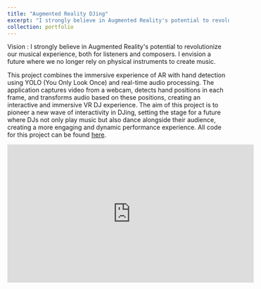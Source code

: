 ```yaml
---
title: "Augmented Reality DJing"
excerpt: "I strongly believe in Augmented Reality's potential to revolutionize our musical experience, both for listeners and composers. I envision a future where we no longer rely on physical instruments to create music. In this project, I utilize object detection algorithms to apply audio effects to your favorite tunes, simply by moving your hands in space—no DJ decks required. <br/><img width='660' height='415' src='/images/AR-DJ_image.png'>"
collection: portfolio
---
```

Vision : I strongly believe in Augmented Reality's potential to revolutionize our musical experience, both for listeners and composers. I envision a future where we no longer rely on physical instruments to create music.

This project combines the immersive experience of AR with hand detection using YOLO (You Only Look Once) and real-time audio processing. The application captures video from a webcam, detects hand positions in each frame, and transforms audio based on these positions, creating an interactive and immersive VR DJ experience. The aim of this project is to pioneer a new wave of interactivity in DJing, setting the stage for a future where DJs not only play music but also dance alongside their audience, creating a more engaging and dynamic performance experience. All code for this project can be found [here](https://github.com/elieattias1/AR-DJ).

<iframe width="560" height="315" src="https://www.youtube.com/embed/GHTiRQF1e-s" frameborder="0" allowfullscreen></iframe>